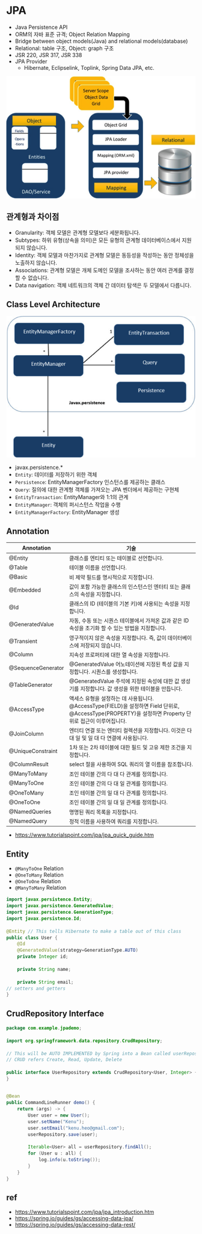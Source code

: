# JPA
* Java Persistence API
* ORM의 자바 표준 규격; Object Relation Mapping
* Bridge between object models(Java) and relational models(database)
* Relational: table 구조, Object: graph 구조
* JSR 220, JSR 317, JSR 338
* JPA Provider
  * Hibernate, Eclipselink, Toplink, Spring Data JPA, etc.

<img src="images/object_relational_mapping.png" class="img" alt="ORM">

## 관계형과 차이점
  * Granularity: 객체 모델은 관계형 모델보다 세분화됩니다.
  * Subtypes: 하위 유형(상속을 의미)은 모든 유형의 관계형 데이터베이스에서 지원되지 않습니다.
  * Identity: 객체 모델과 마찬가지로 관계형 모델은 동등성을 작성하는 동안 정체성을 노출하지 않습니다.
  * Associations: 관계형 모델은 개체 도메인 모델을 조사하는 동안 여러 관계를 결정할 수 없습니다.
  * Data navigation: 객체 네트워크의 객체 간 데이터 탐색은 두 모델에서 다릅니다.

## Class Level Architecture
<img src="images/jpa_class_relationships.png" class="img" alt="JPA Class Relationships">

* javax.persistence.*
* `Entity`: 데이터를 저장하기 위한 객체
* `Persistence`: EntityManagerFactory 인스턴스를 제공하는 클래스
* `Query`: 질의에 대한 관계형 객체를 가져오는 JPA 벤더에서 제공하는 구현체
* `EntityTransaction`: EntityManager와 1:1의 관계
* `EntityManager`: 객체의 퍼시스턴스 작업을 수행
* `EntityManagerFactory`: EntityManager 생성

## Annotation
| Annotation | 기술 |
|---|---|
| @Entity | 클래스를 엔티티 또는 테이블로 선언합니다. |
| @Table | 테이블 이름을 선언합니다. |
| @Basic | 비 제약 필드를 명시적으로 지정합니다. |
| @Embedded | 값이 포함 가능한 클래스의 인스턴스인 엔터티 또는 클래스의 속성을 지정합니다. |
| @Id | 클래스의 ID (테이블의 기본 키)에 사용되는 속성을 지정합니다. |
| @GeneratedValue | 자동, 수동 또는 시퀀스 테이블에서 가져온 값과 같은 ID 속성을 초기화 할 수 있는 방법을 지정합니다. |
| @Transient | 영구적이지 않은 속성을 지정합니다. 즉, 값이 데이터베이스에 저장되지 않습니다. |
| @Column | 지속성 프로퍼티에 대한 열 속성을 지정합니다. |
| @SequenceGenerator | @GeneratedValue 어노테이션에 지정된 특성 값을 지정합니다. 시퀀스를 생성합니다. |
| @TableGenerator | @GeneratedValue 주석에 지정된 속성에 대한 값 생성기를 지정합니다. 값 생성을 위한 테이블을 만듭니다. |
| @AccessType | 액세스 유형을 설정하는 데 사용됩니다. @AccessType(FIELD)을 설정하면 Field 단위로, @AccessType(PROPERTY)을 설정하면 Property 단위로 접근이 이루어집니다. |
| @JoinColumn | 엔터티 연결 또는 엔터티 컬렉션을 지정합니다. 이것은 다 대 일 및 일 대 다 연결에 사용됩니다. |
| @UniqueConstraint | 1차 또는 2차 테이블에 대한 필드 및 고유 제한 조건을 지정합니다. |
| @ColumnResult | select 절을 사용하여 SQL 쿼리의 열 이름을 참조합니다. |
| @ManyToMany | 조인 테이블 간의 다 대 다 관계를 정의합니다. |
| @ManyToOne | 조인 테이블 간의 다 대 일 관계를 정의합니다. |
| @OneToMany | 조인 테이블 간의 일 대 다 관계를 정의합니다. |
| @OneToOne | 조인 테이블 간의 일 대 일 관계를 정의합니다. |
| @NamedQueries | 명명된 쿼리 목록을 지정합니다. |
| @NamedQuery | 정적 이름을 사용하여 쿼리를 지정합니다. |
* https://www.tutorialspoint.com/jpa/jpa_quick_guide.htm

## Entity
* `@ManyToOne` Relation
* `@OneToMany` Relation
* `@OneToOne` Relation
* `@ManyToMany` Relation

```java
import javax.persistence.Entity;
import javax.persistence.GeneratedValue;
import javax.persistence.GenerationType;
import javax.persistence.Id;

@Entity // This tells Hibernate to make a table out of this class
public class User {
    @Id
    @GeneratedValue(strategy=GenerationType.AUTO)
    private Integer id;

    private String name;

    private String email;
// setters and getters
}
```

## CrudRepository Interface
```java
package com.example.jpademo;

import org.springframework.data.repository.CrudRepository;

// This will be AUTO IMPLEMENTED by Spring into a Bean called userRepository
// CRUD refers Create, Read, Update, Delete

public interface UserRepository extends CrudRepository<User, Integer> {
}
```

##
```java
@Bean
public CommandLineRunner demo() {
    return (args) -> {
        User user = new User();
        user.setName("Kenu");
        user.setEmail("kenu.heo@gmail.com");
        userRepository.save(user);

        Iterable<User> all = userRepository.findAll();
        for (User u : all) {
            log.info(u.toString());
        }
    }
}
```


## ref
* https://www.tutorialspoint.com/jpa/jpa_introduction.htm
* https://spring.io/guides/gs/accessing-data-jpa/
* https://spring.io/guides/gs/accessing-data-rest/
